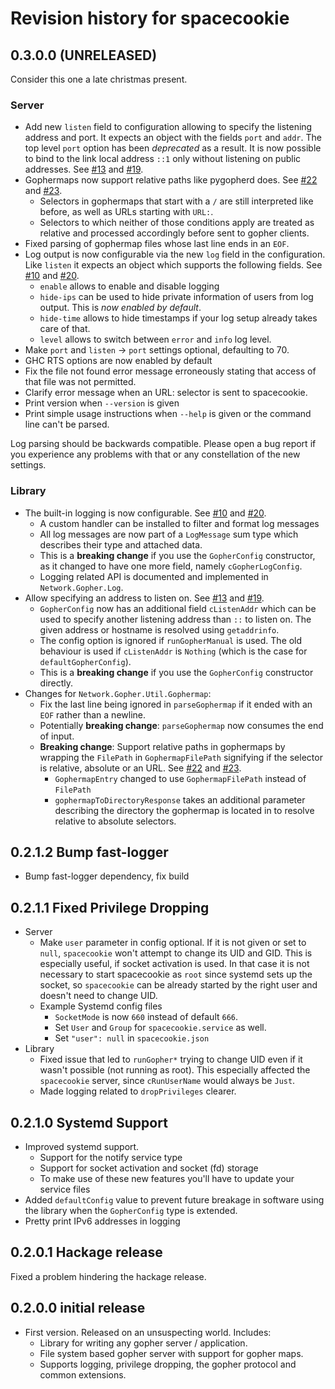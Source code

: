 # Revision history for spacecookie

## 0.3.0.0 (UNRELEASED)

Consider this one a late christmas present.

### Server

* Add new `listen` field to configuration allowing to specify the
  listening address and port. It expects an object with the fields
  `port` and `addr`. The top level `port` option has been *deprecated*
  as a result. It is now possible to bind to the link local address
  `::1` only without listening on public addresses.
  See [#13](https://github.com/sternenseemann/spacecookie/issues/13) and
  [#19](https://github.com/sternenseemann/spacecookie/pull/19).
* Gophermaps now support relative paths like pygopherd does.
  See [#22](https://github.com/sternenseemann/spacecookie/issues/22) and
  [#23](https://github.com/sternenseemann/spacecookie/pull/23).
  * Selectors in gophermaps that start with a `/` are still interpreted
    like before, as well as URLs starting with `URL:`.
  * Selectors to which neither of those conditions apply are treated as
    relative and processed accordingly before sent to gopher clients.
* Fixed parsing of gophermap files whose last line ends in an `EOF`.
* Log output is now configurable via the new `log` field in the
  configuration. Like `listen` it expects an object which supports the
  following fields.
  See [#10](https://github.com/sternenseemann/spacecookie/issues/10) and
  [#20](https://github.com/sternenseemann/spacecookie/pull/20).
  * `enable` allows to enable and disable logging
  * `hide-ips` can be used to hide private information of users from
    log output. This is *now enabled by default*.
  * `hide-time` allows to hide timestamps if your log setup already
    takes care of that.
  * `level` allows to switch between `error` and `info` log level.
* Make `port` and `listen` → `port` settings optional, defaulting to 70.
* GHC RTS options are now enabled by default
* Fix the file not found error message erroneously stating that access of that
  file was not permitted.
* Clarify error message when an URL: selector is sent to spacecookie.
* Print version when `--version` is given
* Print simple usage instructions when `--help` is given or the command line
  can't be parsed.

Log parsing should be backwards compatible. Please open a bug report if
you experience any problems with that or any constellation of the new
settings.

### Library

* The built-in logging is now configurable.
  See [#10](https://github.com/sternenseemann/spacecookie/issues/10) and
  [#20](https://github.com/sternenseemann/spacecookie/pull/20).
  * A custom handler can be installed to filter and format log messages
  * All log messages are now part of a `LogMessage` sum type which describes
    their type and attached data.
  * This is a **breaking change** if you use the `GopherConfig` constructor,
    as it changed to have one more field, namely `cGopherLogConfig`.
  * Logging related API is documented and implemented in `Network.Gopher.Log`.
* Allow specifying an address to listen on.
  See [#13](https://github.com/sternenseemann/spacecookie/issues/13) and
  [#19](https://github.com/sternenseemann/spacecookie/pull/19).
  * `GopherConfig` now has an additional field `cListenAddr` which can be used
    to specify another listening address than `::` to listen on. The given
    address or hostname is resolved using `getaddrinfo`.
  * The config option is ignored if `runGopherManual` is used. The old behaviour
    is used if `cListenAddr` is `Nothing` (which is the case for
    `defaultGopherConfig`).
  * This is a **breaking change** if you use the `GopherConfig` constructor
    directly.
* Changes for `Network.Gopher.Util.Gophermap`:
  * Fix the last line being ignored in `parseGophermap` if it ended with an
    `EOF` rather than a newline.
  * Potentially **breaking change**: `parseGophermap` now consumes the end of
    input.
  * **Breaking change**: Support relative paths in gophermaps by wrapping the
    `FilePath` in `GophermapFilePath` signifying if the selector is relative,
    absolute or an URL.
    See [#22](https://github.com/sternenseemann/spacecookie/issues/22) and
    [#23](https://github.com/sternenseemann/spacecookie/pull/23).
    * `GophermapEntry` changed to use `GophermapFilePath` instead of `FilePath`
    * `gophermapToDirectoryResponse` takes an additional parameter describing
      the directory the gophermap is located in to resolve relative to absolute
      selectors.

## 0.2.1.2 Bump fast-logger

* Bump fast-logger dependency, fix build

## 0.2.1.1 Fixed Privilege Dropping

* Server
  * Make `user` parameter in config optional. If it is not given or set to `null`, `spacecookie` won't attempt
    to change its UID and GID. This is especially useful, if socket activation is used. In that case it is not
    necessary to start spacecookie as `root` since systemd sets up the socket, so `spacecookie` can be already
    started by the right user and doesn't need to change UID.
  * Example Systemd config files
    * `SocketMode` is now `660` instead of default `666`.
    * Set `User` and `Group` for `spacecookie.service` as well.
    * Set `"user": null` in `spacecookie.json`
* Library
  * Fixed issue that led to `runGopher*` trying to change UID even if it wasn't possible (not running as root).
    This especially affected the `spacecookie` server, since `cRunUserName` would always be `Just`.
  * Made logging related to `dropPrivileges` clearer.

## 0.2.1.0 Systemd Support

* Improved systemd support.
  * Support for the notify service type
  * Support for socket activation and socket (fd) storage
  * To make use of these new features you'll have to update your service files
* Added `defaultConfig` value to prevent future breakage in software using the
  library when the `GopherConfig` type is extended.
* Pretty print IPv6 addresses in logging

## 0.2.0.1 Hackage release

Fixed a problem hindering the hackage release.

## 0.2.0.0 initial release

* First version. Released on an unsuspecting world. Includes:
  * Library for writing any gopher server / application.
  * File system based gopher server with support for gopher maps.
  * Supports logging, privilege dropping, the gopher protocol and common extensions.
